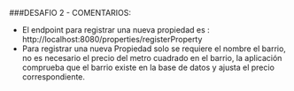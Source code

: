 ###DESAFIO 2 - COMENTARIOS:

- El endpoint para registrar una nueva propiedad es : http://localhost:8080/properties/registerProperty
- Para registrar una nueva Propiedad solo se requiere el nombre el barrio, no es necesario el precio del metro cuadrado en el barrio, la aplicación comprueba que el barrio existe en la base de datos y ajusta el precio correspondiente.
